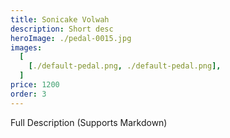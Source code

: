 ```yaml
---
title: Sonicake Volwah
description: Short desc
heroImage: ./pedal-0015.jpg
images:
  [
    [./default-pedal.png, ./default-pedal.png],
  ]
price: 1200
order: 3
---
```


Full Description 
(Supports Markdown)
